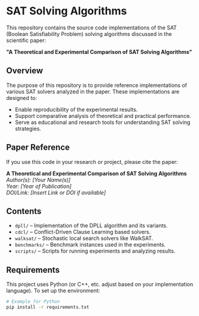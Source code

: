 # SAT Solving Algorithms

This repository contains the source code implementations of the SAT (Boolean Satisfiability Problem) solving algorithms discussed in the scientific paper:

**"A Theoretical and Experimental Comparison of SAT Solving Algorithms"**

## Overview

The purpose of this repository is to provide reference implementations of various SAT solvers analyzed in the paper. These implementations are designed to:

- Enable reproducibility of the experimental results.
- Support comparative analysis of theoretical and practical performance.
- Serve as educational and research tools for understanding SAT solving strategies.

## Paper Reference

If you use this code in your research or project, please cite the paper:

**A Theoretical and Experimental Comparison of SAT Solving Algorithms**  
*Author(s): [Your Name(s)]*  
*Year: [Year of Publication]*  
*DOI/Link: [Insert Link or DOI if available]*

## Contents

- `dpll/` – Implementation of the DPLL algorithm and its variants.
- `cdcl/` – Conflict-Driven Clause Learning based solvers.
- `walksat/` – Stochastic local search solvers like WalkSAT.
- `benchmarks/` – Benchmark instances used in the experiments.
- `scripts/` – Scripts for running experiments and analyzing results.

## Requirements

This project uses Python (or C++, etc. adjust based on your implementation language). To set up the environment:

```bash
# Example for Python
pip install -r requirements.txt
